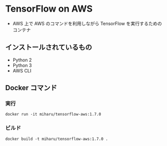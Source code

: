 # TensorFlow on AWS

+ AWS 上で AWS のコマンドを利用しながら TensorFlow を実行するためのコンテナ

## インストールされているもの

+ Python 2
+ Python 3
+ AWS CLI


## Docker コマンド

### 実行

```
docker run -it miharu/tensorflow-aws:1.7.0
```

### ビルド

```
docker build -t miharu/tensorflow-aws:1.7.0 .
```

